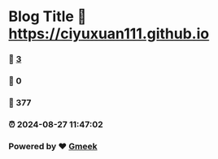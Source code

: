 # Blog Title :link: https://ciyuxuan111.github.io 
### :page_facing_up: [3](https://ciyuxuan111.github.io/tag.html) 
### :speech_balloon: 0 
### :hibiscus: 377 
### :alarm_clock: 2024-08-27 11:47:02 
### Powered by :heart: [Gmeek](https://github.com/Meekdai/Gmeek)
